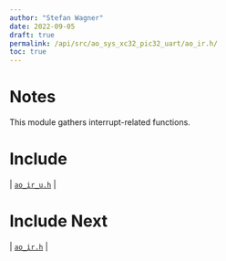 ```yaml
---
author: "Stefan Wagner"
date: 2022-09-05
draft: true
permalink: /api/src/ao_sys_xc32_pic32_uart/ao_ir.h/
toc: true
---
```


# Notes

This module gathers interrupt-related functions.

# Include

| [`ao_ir_u.h`](ao_ir_u.h.md) |

# Include Next

| [`ao_ir.h`](../ao_sys_xc32_pic32/ao_ir.h.md) |
